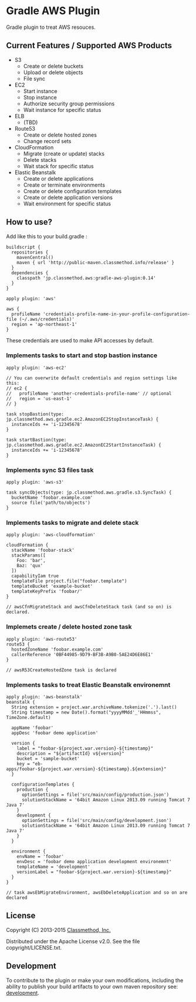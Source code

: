 Gradle AWS Plugin
=================

Gradle plugin to treat AWS resouces.

Current Features / Supported AWS Products
-----------------------------------------

* S3
  * Create or delete buckets
  * Upload or delete objects
  * File sync
* EC2
  * Start instance
  * Stop instance
  * Authorize security group permissions
  * Wait instance for specific status
* ELB
  * (TBD)
* Route53
  * Create or delete hosted zones
  * Change record sets
* CloudFormation
  * Migrate (create or update) stacks
  * Delete stacks
  * Wait stack for specific status
* Elastic Beanstalk
  * Create or delete applications
  * Create or terminate environments
  * Create or delete configuration templates
  * Create or delete application versions
  * Wait environment for specific status

How to use?
-----------

Add like this to your build.gradle :

    buildscript {
      repositories {
        mavenCentral()
        maven { url 'http://public-maven.classmethod.info/release' }
      }
      dependencies {
        classpath 'jp.classmethod.aws:gradle-aws-plugin:0.14'
      }
    }
    
    apply plugin: 'aws'
    
    aws {
      profileName 'credentials-profile-name-in-your-profile-configuration-file (~/.aws/credentials)'
      region = 'ap-northeast-1'
    }

These credentials are used to make API accesses by default.


### Implements tasks to start and stop bastion instance

    apply plugin: 'aws-ec2'
    
    // You can overwrite default credentials and region settings like this:
    // ec2 {
    //   profileName 'another-credentials-profile-name' // optional
    //   region = 'us-east-1'
    // }
    
    task stopBastion(type: jp.classmethod.aws.gradle.ec2.AmazonEC2StopInstanceTask) {
      instanceIds += 'i-12345678'
    }

    task startBastion(type: jp.classmethod.aws.gradle.ec2.AmazonEC2StartInstanceTask) {
      instanceIds += 'i-12345678'
    }

### Implements sync S3 files task

    apply plugin: 'aws-s3'
    
    task syncObjects(type: jp.classmethod.aws.gradle.s3.SyncTask) {
      bucketName 'foobar.example.com'
      source file('path/to/objects')
    }


### Implements tasks to migrate and delete stack

    apply plugin: 'aws-cloudformation'
    
    cloudFormation {
      stackName 'foobar-stack'
      stackParams([
        Foo: 'bar',
        Baz: 'qux'
      ])
      capabilityIam true
      templateFile project.file("foobar.template")
      templateBucket 'example-bucket'
      templateKeyPrefix 'foobar/'
    }
    
    // awsCfnMigrateStack and awsCfnDeleteStack task (and so on) is declared.


### Implemets create / delete hosted zone task

    apply plugin: 'aws-route53'
    route53 {
      hostedZoneName 'foobar.example.com'
      callerReference '0BF44985-9D79-BF3B-A9B0-5AE24D6E86E1'
    }
    
    // awsR53CreateHostedZone task is declared


### Implements tasks to treat Elastic Beanstalk environemnt

    apply plugin: 'aws-beanstalk'
    beanstalk {
      String extension = project.war.archiveName.tokenize('.').last()
      String timestamp = new Date().format("yyyyMMdd'_'HHmmss", TimeZone.default)
    
      appName 'foobar'
      appDesc 'foobar demo application'
      
      version {
        label = "foobar-${project.war.version}-${timestamp}"
        description = "${artifactId} v${version}"
        bucket = 'sample-bucket'
        key = "eb-apps/foobar-${project.war.version}-${timestamp}.${extension}"
      }
      
      configurationTemplates {
        production {
          optionSettings = file('src/main/config/production.json')
          solutionStackName = '64bit Amazon Linux 2013.09 running Tomcat 7 Java 7'
        }
        development {
          optionSettings = file('src/main/config/development.json')
          solutionStackName = '64bit Amazon Linux 2013.09 running Tomcat 7 Java 7'
        }
      }
      
      environment {
        envName = 'foobar'
        envDesc = 'foobar demo application development environemnt'
        templateName = 'development'
        versionLabel = "foobar-${project.war.version}-${timestamp}"
      }
    }
    
    // task awsEbMigrateEnvironment, awsEbDeleteApplication and so on are declared


License
-------
Copyright (C) 2013-2015 [Classmethod, Inc.](http://classmethod.jp/)

Distributed under the Apache License v2.0.  See the file copyright/LICENSE.txt.

Development
-----------
To contribute to the plugin or make your own modifications, including the ability
to publish your build artifacts to your own maven repository see: [development](docs/development.md).